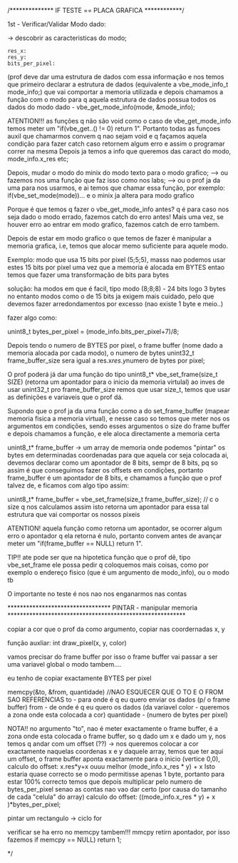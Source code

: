 /************** IF TESTE == PLACA GRAFICA ************/



1st - Verificar/Validar Modo dado:

-> descobrir as caracteristicas do modo;

    res_x:
    res_y:
    bits_per_pixel:

(prof deve dar uma estrutura de dados com essa informação e nos temos que  primeiro declarar a estrutura de dados 
(equivalente a vbe_mode_info_t mode_info;) que vai comportar a memoria utilizada e depois chamamos a função com o modo
para q aquela estrutura de dados possua todos os dados do modo dado - vbe_get_mode_info(mode, &mode_info);

ATENTION!!! as funções q não são void como o caso de vbe_get_mode_info temos meter um "if(vbe_get..() != 0) return 1".
Portanto todas as funçoes auxil que chamarmos convem q nao sejam void e q façamos aquela condição para fazer catch caso retornem 
algum erro e assim o programar correr na mesma
Depois ja temos a info que queremos das caract do modo, mode_info.x_res etc;

Depois, mudar o modo do minix do modo texto para o modo grafico;
--> ou fazemos nos uma função que faz isso como nos labs;
--> ou o prof ja da uma para nos usarmos, e ai temos que chamar essa função,
por exemplo: if(vbe_set_mode(mode))... e o minix ja altera para modo grafico

Porque é que temos q fazer o vbe_get_mode_info antes? q é para caso nos seja dado o modo errado, fazemos catch do erro antes!
Mais uma vez, se houver erro ao entrar em modo grafico, fazemos catch de erro tambem.

Depois de estar em modo grafico o que temos de fazer é  manipular a memoria grafica, i.e, temos que alocar memo suficiente para
aquele modo.

Exemplo: modo que usa 15 bits por pixel (5;5;5), masss nao podemos usar estes 15 bits por pixel uma vez que a memoria é alocada em
BYTES entao temos que fazer uma transformação de bits para bytes

solução: ha modos em que é facil, tipo modo (8;8;8) - 24 bits logo 3 bytes
no entanto modos como o de 15 bits ja exigem mais cuidado, pelo que devemos fazer arredondamentos por excesso (nao existe 1 byte e meio..)

fazer algo como:

unint8_t bytes_per_pixel = (mode_info.bits_per_pixel+7)/8;

Depois tendo o numero de BYTES por pixel, o frame buffer (nome dado a memoria alocada por cada modo), o numero 
de bytes unint32_t frame_buffer_size sera igual a res.x*res.y*numero de bytes por pixel;

O prof poderá já dar uma função do tipo unint8_t* vbe_set_frame(size_t SIZE) (retorna um apontador para o inicio da memoria virtulal)
ao inves de usar unint32_t pro frame_buffer_size remos que usar size_t, temos que usar as definições e variaveis que o prof dá.

Supondo que o prof ja da uma função como a do set_frame_buffer (mapear memoria fisica a memoria virtual), e nesse caso so temos que 
meter nos os argumentos em condições, sendo esses argumentos o size do frame buffer e depois chamamos a função, e ele aloca directamente
a memoria certa


unint8_t* frame_buffer -> um array de memoria onde podemos "pintar" os bytes em determinadas coordenadas para que aquela cor seja
colocada ai, devemos declarar como um apontador de 8 bits, sempr de 8 bits, pq so assim é que conseguimos fazer os offsets em condições,
portanto frame_buffer é um apontador de 8 bits, e chamamos a função que o prof talvez de, e ficamos com algo tipo assim:

unint8_t* frame_buffer = vbe_set_frame(size_t frame_buffer_size); // c o size q nos calculamos
assim isto retorna um apontador para essa tal estrutura que vai comportar os nossos pixeis

ATENTION! aquela função como retorna um apontador, se ocorrer algum erro o apontador q ela retorna é nulo, portanto convem antes
de avançar  meter um "if(frame_buffer == NULL) return 1".

TIP!! ate pode ser que na hipotetica função que o prof dê, tipo vbe_set_frame ele possa pedir q coloquemos mais coisas, como por exemplo o endereço fisico (que é um argumento de modo_info), ou o modo tb

O importante no teste é nos nao nos enganarmos nas contas

********************************* PINTAR - manipular memoria *********************************************************

copiar a cor que o prof da como argumento, copiar nas coordernadas x, y

função auxliar: int draw_pixel(x, y, color)

vamos precisar do frame buffer por isso o frame buffer vai passar a ser uma variavel global o modo tambem....

eu tenho de copiar exactamente BYTES per pixel

memcpy(&to, &from, quantidade) //NAO ESQUECER QUE O TO E O FROM SAO REFERENCIAS
to - para onde é q eu quero enviar os dados (p/ o frame buffer)
from - de onde é q eu quero os dados (da variavel color - queremos a zona onde esta colocada a cor)
quantidade - (numero de bytes per pixel)

NOTA!! no argumento "to", nao é meter exactamente o frame buffer, é a zona onde esta colocada o frame buffer, so q dado um x e dado um y,
nos temos q andar com um offset (??) -> nos queremos colocar a cor exactamente naquelas coordenas x e y daquele array, temos que ter aqui
um offset, o frame buffer aponta exactamente para o inicio (vertice 0,0), calculo do offset: x.res*y+x
ouuu melhor (mode_info.x_res * y) + x
Isto estaria quase correcto se o modo permitisse apenas 1 byte, portanto para estar 100% correcto temos que depois multiplicar pelo 
numero de bytes_per_pixel senao as contas nao vao dar certo (por causa do tamanho de cada "celula" do array)
calculo do offset: ((mode_info.x_res * y) + x )*bytes_per_pixel;

pintar um rectangulo -> ciclo for

verificar se ha erro no memcpy tambem!!!
mmcpy retirn apontador, por isso fazemos if memcpy == NULL) return 1;


*/